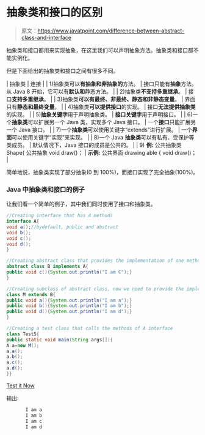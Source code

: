 # 抽象类和接口的区别

> 原文：<https://www.javatpoint.com/difference-between-abstract-class-and-interface>

抽象类和接口都用来实现抽象，在这里我们可以声明抽象方法。抽象类和接口都不能实例化。

但是下面给出的抽象类和接口之间有很多不同。

| 抽象类 | 连接 |
| 1)抽象类可以**有抽象和非抽象的**方法。 | 接口只能有**抽象**方法。从 Java 8 开始，它可以有**默认和**静态方法。 |
| 2)抽象类**不支持多重继承**。 | 接口**支持多重继承**。 |
| 3)抽象类**可以有最终、非最终、静态和非静态变量**。 | 界面只有**静态和最终变量**。 |
| 4)抽象类**可以提供接口**的实现。 | 接口**无法提供抽象类**的实现。 |
| 5)**抽象关键字**用于声明抽象类。 | **接口关键字**用于声明接口。 |
| 6)一个**抽象类**可以扩展另一个 Java 类，实现多个 Java 接口。 | 一个**接口**只能扩展另一个 Java 接口。 |
| 7)一个**抽象类**可以使用关键字“extends”进行扩展。 | 一个**界面**可以使用关键字“实现”来实现。 |
| 8)一个 Java **抽象类**可以有私有、受保护等类成员。 | 默认情况下，Java 接口的成员是公共的。 |
| 9) **例:**
公共抽象类 Shape{
公共抽象 void draw()；
 | **示例:**
公共界面 drawing able {
void draw()；
 |

简单地说，抽象类实现了部分抽象(0 到 100%)，而接口实现了完全抽象(100%)。

### Java 中抽象类和接口的例子

让我们看一个简单的例子，其中我们同时使用了接口和抽象类。

```java
//Creating interface that has 4 methods
interface A{
void a();//bydefault, public and abstract
void b();
void c();
void d();
}

//Creating abstract class that provides the implementation of one method of A interface
abstract class B implements A{
public void c(){System.out.println("I am C");}
}

//Creating subclass of abstract class, now we need to provide the implementation of rest of the methods
class M extends B{
public void a(){System.out.println("I am a");}
public void b(){System.out.println("I am b");}
public void d(){System.out.println("I am d");}
}

//Creating a test class that calls the methods of A interface
class Test5{
public static void main(String args[]){
A a=new M();
a.a();
a.b();
a.c();
a.d();
}}

```

[Test it Now](https://www.javatpoint.com/opr/test.jsp?filename=Test5)

输出:

```java
       I am a
       I am b
       I am c
       I am d

```